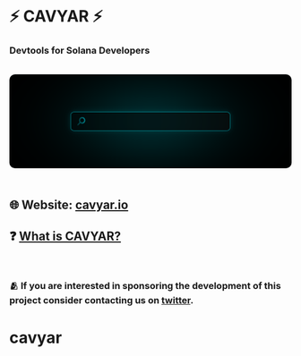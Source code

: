 # **⚡ CAVYAR ⚡**

### Devtools for Solana Developers

<br/>

<img src="./assets/banner.png" style="border-radius: 10px; margin-bottom:20px"/>

## 🌐 Website: <a href="https://cavyar.io">cavyar.io</a>

## ❓ <a href="https://twitter.com/getCavyar/status/1633954306637414406">What is CAVYAR?</a>

<br/>

### 🫂 If you are interested in sponsoring the development of this project consider contacting us on <a href="https://twitter.com/getCavyar">twitter</a>.
# cavyar
